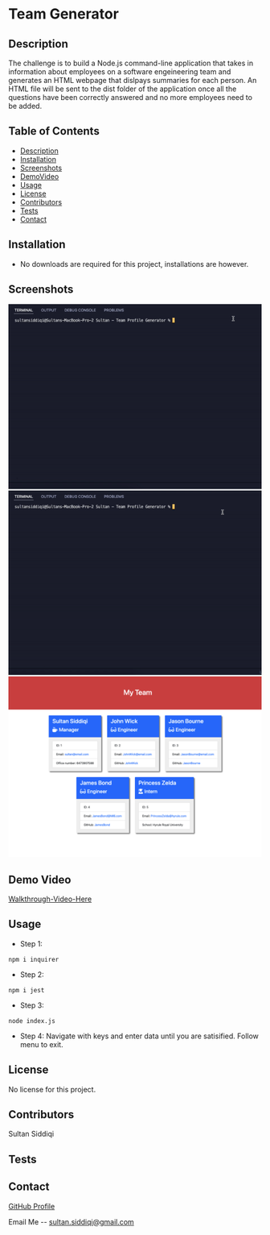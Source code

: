 # Team Generator

## Description

The challenge is to build a Node.js command-line application that takes in information about employees on a software engeineering team and generates an HTML webpage that dislpays summaries for each person. An HTML file will be sent to the dist folder of the application once all the questions have been correctly answered and no more employees need to be added.

## Table of Contents

- [Description](#description)
- [Installation](#installation)
- [Screenshots](#screenshots)
- [DemoVideo](#demovideo)
- [Usage](#usage)
- [License](#license)
- [Contributors](#contributors)
- [Tests](#tests)
- [Contact](#contact)

## Installation

- No downloads are required for this project, installations are however.

## Screenshots

![TestVideo](/assets/Test.gif)
![ApplicationTest](/assets/Creation.gif)
![OutputShot](/assets/OutputShot.png)


## Demo Video

[Walkthrough-Video-Here](https://youtu.be/HES416IvBn8)
## Usage

- Step 1:
```
npm i inquirer
```
- Step 2:
```
npm i jest
```
- Step 3:
```
node index.js
```
- Step 4: Navigate with keys and enter data until you are satisified. Follow menu to exit.

## License

No license for this project.

## Contributors

Sultan Siddiqi

## Tests

## Contact

[GitHub Profile](https://github.com/sultansiddiqi)

Email Me -- sultan.siddiqi@gmail.com